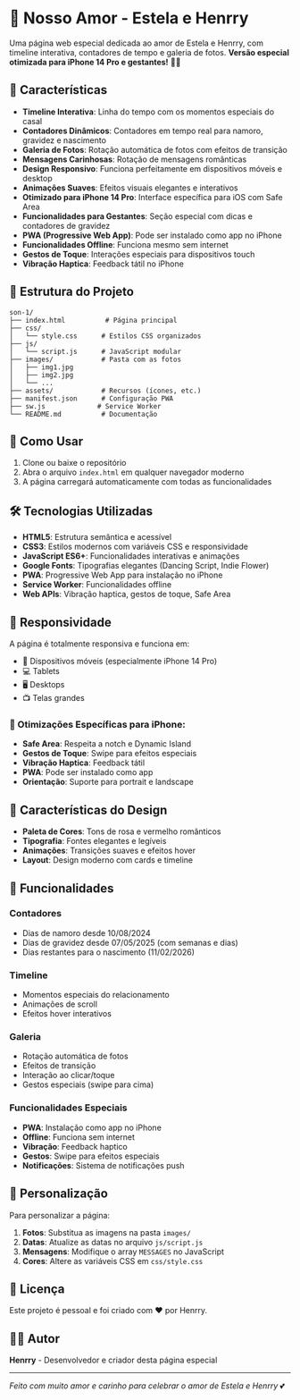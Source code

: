 # 💖 Nosso Amor - Estela e Henrry

Uma página web especial dedicada ao amor de Estela e Henrry, com timeline interativa, contadores de tempo e galeria de fotos. **Versão especial otimizada para iPhone 14 Pro e gestantes!** 👶💕

## 🌟 Características

- **Timeline Interativa**: Linha do tempo com os momentos especiais do casal
- **Contadores Dinâmicos**: Contadores em tempo real para namoro, gravidez e nascimento
- **Galeria de Fotos**: Rotação automática de fotos com efeitos de transição
- **Mensagens Carinhosas**: Rotação de mensagens românticas
- **Design Responsivo**: Funciona perfeitamente em dispositivos móveis e desktop
- **Animações Suaves**: Efeitos visuais elegantes e interativos
- **Otimizado para iPhone 14 Pro**: Interface específica para iOS com Safe Area
- **Funcionalidades para Gestantes**: Seção especial com dicas e contadores de gravidez
- **PWA (Progressive Web App)**: Pode ser instalado como app no iPhone
- **Funcionalidades Offline**: Funciona mesmo sem internet
- **Gestos de Toque**: Interações especiais para dispositivos touch
- **Vibração Haptica**: Feedback tátil no iPhone

## 📁 Estrutura do Projeto

```
son-1/
├── index.html          # Página principal
├── css/
│   └── style.css      # Estilos CSS organizados
├── js/
│   └── script.js      # JavaScript modular
├── images/            # Pasta com as fotos
│   ├── img1.jpg
│   ├── img2.jpg
│   └── ...
├── assets/            # Recursos (ícones, etc.)
├── manifest.json      # Configuração PWA
├── sw.js             # Service Worker
└── README.md          # Documentação
```

## 🚀 Como Usar

1. Clone ou baixe o repositório
2. Abra o arquivo `index.html` em qualquer navegador moderno
3. A página carregará automaticamente com todas as funcionalidades

## 🛠️ Tecnologias Utilizadas

- **HTML5**: Estrutura semântica e acessível
- **CSS3**: Estilos modernos com variáveis CSS e responsividade
- **JavaScript ES6+**: Funcionalidades interativas e animações
- **Google Fonts**: Tipografias elegantes (Dancing Script, Indie Flower)
- **PWA**: Progressive Web App para instalação no iPhone
- **Service Worker**: Funcionalidades offline
- **Web APIs**: Vibração haptica, gestos de toque, Safe Area

## 📱 Responsividade

A página é totalmente responsiva e funciona em:
- 📱 Dispositivos móveis (especialmente iPhone 14 Pro)
- 💻 Tablets
- 🖥️ Desktops
- 📺 Telas grandes

### 🍎 Otimizações Específicas para iPhone:
- **Safe Area**: Respeita a notch e Dynamic Island
- **Gestos de Toque**: Swipe para efeitos especiais
- **Vibração Haptica**: Feedback tátil
- **PWA**: Pode ser instalado como app
- **Orientação**: Suporte para portrait e landscape

## 🎨 Características do Design

- **Paleta de Cores**: Tons de rosa e vermelho românticos
- **Tipografia**: Fontes elegantes e legíveis
- **Animações**: Transições suaves e efeitos hover
- **Layout**: Design moderno com cards e timeline

## 📅 Funcionalidades

### Contadores
- Dias de namoro desde 10/08/2024
- Dias de gravidez desde 07/05/2025 (com semanas e dias)
- Dias restantes para o nascimento (11/02/2026)

### Timeline
- Momentos especiais do relacionamento
- Animações de scroll
- Efeitos hover interativos

### Galeria
- Rotação automática de fotos
- Efeitos de transição
- Interação ao clicar/toque
- Gestos especiais (swipe para cima)

### Funcionalidades Especiais
- **PWA**: Instalação como app no iPhone
- **Offline**: Funciona sem internet
- **Vibração**: Feedback haptico
- **Gestos**: Swipe para efeitos especiais
- **Notificações**: Sistema de notificações push

## 🔧 Personalização

Para personalizar a página:

1. **Fotos**: Substitua as imagens na pasta `images/`
2. **Datas**: Atualize as datas no arquivo `js/script.js`
3. **Mensagens**: Modifique o array `MESSAGES` no JavaScript
4. **Cores**: Altere as variáveis CSS em `css/style.css`

## 📝 Licença

Este projeto é pessoal e foi criado com ❤️ por Henrry.

## 👨‍💻 Autor

**Henrry** - Desenvolvedor e criador desta página especial

---

*Feito com muito amor e carinho para celebrar o amor de Estela e Henrry* 💕 
